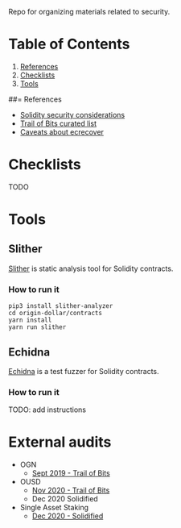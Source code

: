 Repo for organizing materials related to security.

# Table of Contents
 1. [References](#references)
 1. [Checklists](#checklists)
 1. [Tools](#tools)

##= References
 - [Solidity security considerations](https://docs.soliditylang.org/en/v0.7.5/security-considerations.html)
 - [Trail of Bits curated list](https://github.com/crytic/awesome-ethereum-security)
 - [Caveats about ecrecover](https://docs.kaleido.io/faqs/why-ecrecover-fails/)

# Checklists
TODO


# Tools

## Slither
[Slither](https://github.com/crytic/slither) is static analysis tool for Solidity contracts.

### How to run it
```
pip3 install slither-analyzer
cd origin-dollar/contracts
yarn install
yarn run slither
```

## Echidna
[Echidna](https://github.com/crytic/echidna) is a test fuzzer for Solidity contracts.

### How to run it
TODO: add instructions

# External audits
  - OGN
    - [Sept 2019 - Trail of Bits](https://drive.google.com/file/d/1VaK8hZrKpkeKNe9dL4NlfgcsfTKLh9cv/view?usp=sharing)
  - OUSD
    - [Nov 2020 - Trail of Bits](https://drive.google.com/file/d/1wW7QsoHdB9u5b_jc6oTfU1LT3YwJZ0P_/view?usp=sharing)
    - Dec 2020 Solidified
  - Single Asset Staking
    - [Dec 2020 - Solidified](https://drive.google.com/file/d/1U-pv_wcijwvVHynb1-6ddy4S49_JNKQe/view?usp=sharing)
  

